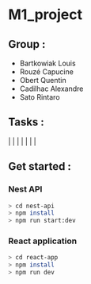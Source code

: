 # M1_project

## Group :
 - Bartkowiak Louis
 - Rouzé Capucine
 - Obert Quentin
 - Cadilhac Alexandre
 - Sato Rintaro

## Tasks :

|
|
|
|
|
|
|

## Get started :

### Nest API
```bash
> cd nest-api
> npm install
> npm run start:dev
```

### React application
```bash
> cd react-app
> npm install
> npm run dev
```
